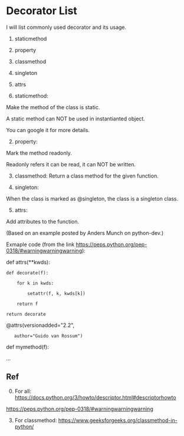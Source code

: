 # Decorator List
I will list commonly used decorator and its usage.

1. staticmethod
2. property
3. classmethod
4. singleton
5. attrs

1. staticmethod:

Make the method of the class is static.

A static method can NOT be used in instantianted object.

You can google it for more details.

2. property:

Mark the method readonly.

Readonly refers it can be read, it can NOT be written.

3. classmethod:
Return a class method for the given function.

4. singleton:
 
 When the class is marked as @singleton, the class is a singleton class.

5. attrs:

  Add attributes to the function.
  
  (Based on an example posted by Anders Munch on python-dev.)
  
  Exmaple code (from the link https://peps.python.org/pep-0318/#warningwarningwarning):
  
  def attrs(**kwds):
  
    def decorate(f):
    
        for k in kwds:
        
            setattr(f, k, kwds[k])
            
        return f
        
    return decorate

@attrs(versionadded="2.2",

       author="Guido van Rossum")
       
def mymethod(f):

  ...
  
## Ref
0. For all:
https://docs.python.org/3/howto/descriptor.html#descriptorhowto

https://peps.python.org/pep-0318/#warningwarningwarning

3. For classmethod:
https://www.geeksforgeeks.org/classmethod-in-python/


